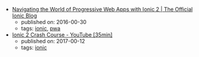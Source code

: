 * [Navigating the World of Progressive Web Apps with Ionic 2  |  The Official Ionic Blog](http://blog.ionic.io/navigating-the-world-of-progressive-web-apps-with-ionic-2/)
    * published on: 2016-00-30
    * tags: [ionic](../tags/ionic.md), [pwa](../tags/pwa.md)
* [Ionic 2 Crash Course - YouTube [35min]](https://www.youtube.com/watch?v=O2WiI9QrS5s)
    * published on: 2017-00-12
    * tags: [ionic](../tags/ionic.md)
